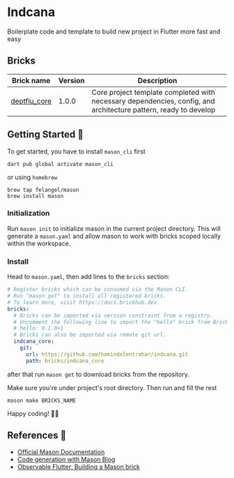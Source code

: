 # Indcana

Boilerplate code and template to build new project in Flutter more fast and easy

## Bricks

| Brick name           | Version               | Description                                         |
|----------------------|-----------------------|-----------------------------------------------------|
| [deptflu_core](https://github.com/homindolentrahar/indcana/tree/master/bricks/indcana_core)         | 1.0.0                 | Core project template completed with necessary dependencies, config, and architecture pattern, ready to develop                 |

## Getting Started 🚀

To get started, you have to install `mason_cli` first

```shell
dart pub global activate mason_cli
```

or using `homebrew`

```shell
brew tap felangel/mason
brew install mason
```

### Initialization

Run `mason init` to initialize mason in the current project directory. This will generate a `mason.yaml` and allow mason to work with bricks scoped locally within the workspace.

### Install

Head to `mason.yaml`, then add lines to the `bricks` section:

```yaml
# Register bricks which can be consumed via the Mason CLI.
# Run "mason get" to install all registered bricks.
# To learn more, visit https://docs.brickhub.dev.
bricks:
  # Bricks can be imported via version constraint from a registry.
  # Uncomment the following line to import the "hello" brick from BrickHub.
  # hello: 0.1.0+1
  # Bricks can also be imported via remote git url.
  indcana_core:
    git:
      url: https://github.com/homindolentrahar/indcana.git
      path: bricks/indcana_core
```

after that run `mason get` to download bricks from the repository.

Make sure you're under project's root directory. Then run and fill the rest

```shell
mason make BRICKS_NAME 
```

Happy coding! 🥳🎉

## References 📕

- [Official Mason Documentation][2]
- [Code generation with Mason Blog][3]
- [Observable Flutter: Building a Mason brick][6]

[2]: https://docs.brickhub.dev
[3]: https://verygood.ventures/blog/code-generation-with-mason
[6]: https://youtu.be/o8B1EfcUisw
